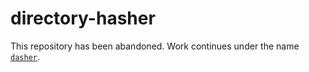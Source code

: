 # directory-hasher

This repository has been abandoned. Work continues under the name
[`dasher`](https://github.com/DrSLDR/dasher).
